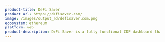 ```yaml
---
product-title: DeFi Saver
product-url: https://defisaver.com/
image: /images/output_md/defisaver.com.png
ecosystem: ethereum
platform: web
product-description: DeFi Saver is a fully functional CDP dashboard that aims to help users manage CDPs and protect them from liquidation. [Interview with co-founder, Nenad Palinkašević](/cdpsaver).
---
```

